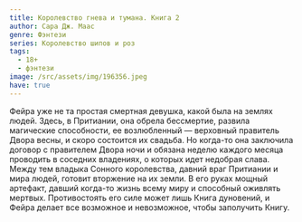```yaml
---
title: Королевство гнева и тумана. Книга 2
author: Сара Дж. Маас
genre: Фэнтези
series: Королевство шипов и роз
tags:
  - 18+
  - фэнтези
image: /src/assets/img/196356.jpeg
have: true
---
```

Фейра уже не та простая смертная девушка, какой была на землях людей. Здесь, в Притиании, она обрела бессмертие, развила магические способности, ее возлюбленный — верховный правитель Двора весны, и скоро состоится их свадьба. Но когда-то она заключила договор с правителем Двора ночи и обязана неделю каждого месяца проводить в соседних владениях, о которых идет недобрая слава. Между тем владыка Сонного королевства, давний враг Притиании и мира людей, готовит вторжение на их земли. В его руках мощный артефакт, давший когда-то жизнь всему миру и способный оживлять мертвых. Противостоять его силе может лишь Книга дуновений, и Фейра делает все возможное и невозможное, чтобы заполучить Книгу.
